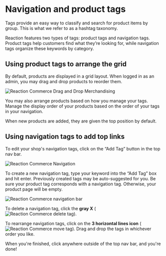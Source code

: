 # Navigation and product tags

Tags provide an easy way to classify and search for product items by group. This is what we refer to as a hashtag taxonomy.

Reaction features two types of tags: product tags and navigation tags. Product tags help customers find what they’re looking for, while navigation tags organize these keywords by category.

## Using product tags to arrange the grid

By default, products are displayed in a grid layout. When logged in as an admin, you may drag and drop products to reorder them.

![](/assets/admin-product-grid.png "Reaction Commerce Drag and Drop Merchandising")

You may also arrange products based on how you manage your tags. Manage the display order of your products based on the order of your tags in your navigation.

When new products are added, they are given the top position by default.


## Using navigation tags to add top links

To edit your shop's navigation tags, click on the “Add Tag” button in the top nav bar.

![](/assets/admin-homepage-nav-tag-1.png "Reaction Commerce Navigation")

To create a new navigation tag, type your keyword into the “Add Tag” box and hit enter. Previously created tags may be auto-suggested for you. Be sure your product tag corresponds with a navigation tag. Otherwise, your product page will be empty.

![](/assets/admin-homepage-nav-tag-2.png "Reaction Commerce navigation bar")

To delete a navigation tag, click the **gray X** (![](/assets/guide-icon-deletetag.png "Reaction Commerce delete tag")).

To rearrange navigation tags, click on the **3 horizontal lines icon** (![](/assets/guide-icon-movetag.png "Reaction Commerce move tag")). Drag and drop the tags in whichever order you like.

When you're finished, click anywhere outside of the top nav bar, and you're done!
